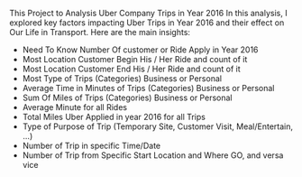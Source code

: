 This Project to Analysis Uber Company Trips in Year 2016
In this analysis, I explored key factors impacting Uber Trips in Year 2016 and their effect on Our Life in Transport. Here are the main insights:
- Need To Know Number Of customer or Ride Apply in Year 2016
- Most Location Customer Begin His / Her Ride and count of it 
- Most Location Customer End His / Her Ride and count of it 
- Most Type of Trips (Categories) Business or Personal 
- Average Time in Minutes of Trips (Categories) Business or Personal 
- Sum Of Miles of Trips (Categories) Business or Personal 
- Average Minute for all Rides 
- Total Miles Uber Applied in year 2016 for all Trips
- Type of Purpose of Trip (Temporary Site, Customer Visit, Meal/Entertain, ...)
- Number of Trip in specific Time/Date 
- Number of Trip from Specific Start Location and Where GO, and versa vice 
